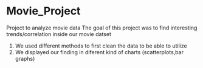 # Movie_Project
Project to analyze movie data
The goal of this project was to find interesting trends/correlation inside our movie datset

1. We used different methods to first clean the data to be able to utilize
2. We displayed our finding in diferent kind of charts (scatterplots,bar graphs)
